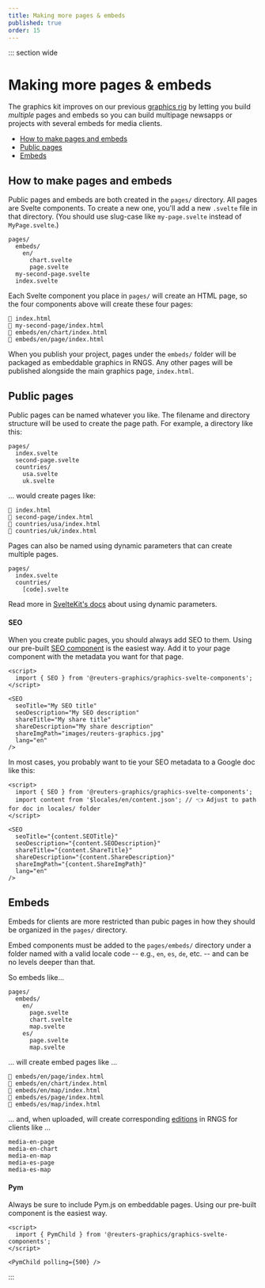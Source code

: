 ```yaml
---
title: Making more pages & embeds
published: true
order: 15
---
```


::: section wide

# Making more pages & embeds

The graphics kit improves on our previous [graphics rig](https://github.com/reuters-graphics/bluprint_graphics-rig/) by letting you build _multiple_ pages and embeds so you can build multipage newsapps or projects with several embeds for media clients.

- [How to make pages and embeds](#how-to-make-pages-and-embeds)
- [Public pages](#public-pages)
- [Embeds](#embeds)

## How to make pages and embeds

Public pages and embeds are both created in the `pages/` directory. All pages are Svelte components. To create a new one, you'll add a new `.svelte` file in that directory. (You should use slug-case like `my-page.svelte` instead of `MyPage.svelte`.)

```
pages/
  embeds/
    en/
      chart.svelte
      page.svelte
  my-second-page.svelte
  index.svelte
```

Each Svelte component you place in `pages/` will create an HTML page, so the four components above will create these four pages:

```
📁 index.html
📁 my-second-page/index.html
📁 embeds/en/chart/index.html
📁 embeds/en/page/index.html
```

When you publish your project, pages under the `embeds/` folder will be packaged as embeddable graphics in RNGS. Any other pages will be published alongside the main graphics page, `index.html`.

## Public pages

Public pages can be named whatever you like. The filename and directory structure will be used to create the page path. For example, a directory like this:

```
pages/
  index.svelte
  second-page.svelte
  countries/
    usa.svelte
    uk.svelte
```

... would create pages like:

```
📁 index.html
📁 second-page/index.html
📁 countries/usa/index.html
📁 countries/uk/index.html
```

Pages can also be named using dynamic parameters that can create multiple pages.

```
pages/
  index.svelte
  countries/
    [code].svelte
```

Read more in [SvelteKit's docs](https://kit.svelte.dev/docs#routing-pages) about using dynamic parameters.

#### SEO

When you create public pages, you should always add SEO to them. Using our pre-built [SEO component](https://reuters-graphics.github.io/graphics-svelte-components/components/seo) is the easiest way. Add it to your page component with the metadata you want for that page.

```svelte
<script>
  import { SEO } from '@reuters-graphics/graphics-svelte-components';
</script>

<SEO
  seoTitle="My SEO title"
  seoDescription="My SEO description"
  shareTitle="My share title"
  shareDescription="My share description"
  shareImgPath="images/reuters-graphics.jpg"
  lang="en"
/>
```

In most cases, you probably want to tie your SEO metadata to a Google doc like this:

```svelte
<script>
  import { SEO } from '@reuters-graphics/graphics-svelte-components';
  import content from '$locales/en/content.json'; // 👈 Adjust to path for doc in locales/ folder
</script>

<SEO
  seoTitle="{content.SEOTitle}"
  seoDescription="{content.SEODescription}"
  shareTitle="{content.ShareTitle}"
  shareDescription="{content.ShareDescription}"
  shareImgPath="{content.ShareImgPath}"
  lang="en"
/>
```

## Embeds

Embeds for clients are more restricted than pubic pages in how they should be organized in the `pages/` directory.

Embed components must be added to the `pages/embeds/` directory under a folder named with a valid locale code -- e.g., `en`, `es`, `de`, etc. -- and can be no levels deeper than that.

So embeds like...

```
pages/
  embeds/
    en/
      page.svelte
      chart.svelte
      map.svelte
    es/
      page.svelte
      map.svelte
```

... will create embed pages like ... 

```
📁 embeds/en/page/index.html
📁 embeds/en/chart/index.html
📁 embeds/en/map/index.html
📁 embeds/es/page/index.html
📁 embeds/es/map/index.html
```

... and, when uploaded, will create corresponding [editions](https://github.com/reuters-graphics/bluprint_graphics-kit/issues/1#issuecomment-811891029) in RNGS for clients like ...

```
media-en-page
media-en-chart
media-en-map
media-es-page
media-es-map
```

#### Pym

Always be sure to include Pym.js on embeddable pages. Using our pre-built component is the easiest way.

```svelte
<script>
  import { PymChild } from '@reuters-graphics/graphics-svelte-components';
</script>

<PymChild polling={500} />
```

:::
